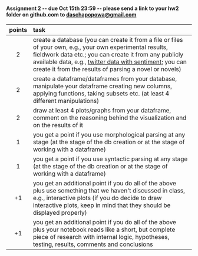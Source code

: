 #### Assignment 2 -- due Oct 15th 23:59 -- please send a link to your hw2 folder on github.com to daschapopowa@gmail.com

| points        | task           | 
| :-------------: |:-------------| 
|  2     | create a database (you can create it from a file or files of your own, e.g., your own experimental results, fieldwork data etc.; you can create it from any publicly available data, e.g., [twitter data with sentiment](https://raw.githubusercontent.com/vineetdhanawat/twitter-sentiment-analysis/master/datasets/Sentiment%20Analysis%20Dataset%20100000.csv); you can create it from the results of parsing a novel or novels) | 
|  2   | create a dataframe/dataframes from your database, manipulate your dataframe creating new columns, applying functions, taking subsets etc. (at least 4 different manipulations) |   
| 2 | draw at least 4 plots/graphs from your dataframe, comment on the reasoning behind the visualization and on the results of it | 
| 1 | you get a point if you use morphological parsing at any stage (at the stage of the db creation or at the stage of working with a dataframe) |
| 1 | you get a point if you use syntactic parsing at any stage (at the stage of the db creation or at the stage of working with a dataframe) |
| +1 | you get an additional point if you do all of the above plus use something that we haven't discussed in class, e.g., interactive plots (if you do decide to draw interactive plots, keep in mind that they should be displayed properly) |
| +1 | you get an additional point if you do all of the above plus your notebook reads like a short, but complete piece of research with internal logic, hypotheses, testing, results, comments and conclusions |
